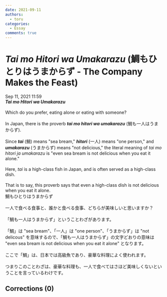 ```yaml
---
date: 2021-09-11
authors:
  - toru
categories:
  - Essay
comments: true
---
```


# <strong><em>Tai mo Hitori wa Umakarazu</strong></em> (鯛もひとりはうまからず - The Company Makes the Feast)
<div class="date">Sep 11, 2021 11:59</div>
<div id="post"><div id="body_show_ori">
<strong><em>Tai mo Hitori wa Umakarazu</strong></em><br/><br/>Which do you prefer, eating alone or eating with someone?<br/><br/>In Japan, there is the proverb <strong><em>tai mo hitori wa umakarazu</em></strong> (鯛も一人はうまからず).<br/><br/>Since <strong><em>tai</em></strong> (鯛) means "sea bream," <strong><em>hitori</em></strong> (一人) means "one person," and <strong><em>umakarazu</em></strong> (うまからず) means "not delicious," the literal meaning of <em>tai mo hitori ja umakarazu</em> is "even sea bream is not delicious when you eat it alone."<br/><br/>Here, <em>tai</em> is a high-class fish in Japan, and is often served as a high-class dish.<br/><br/>That is to say, this proverb says that even a high-class dish is not delicious when you eat it alone.
</div></div>

<!-- more -->

<div id="post_ja"><div id="body_show_mo">
鯛もひとりはうまからず<br/><br/>一人で食べる食事と、誰かと食べる食事、どちらが美味しいと思いますか？<br/><br/>「鯛も一人はうまからず」ということわざがあります。<br/><br/>「鯛」は "sea bream"、「一人」は "one person"、「うまからず」は "not delicous" を意味するので、「鯛も一人はうまからず」の文字どおりの意味は "even sea bream is not delicious when you eat it alone" となります。<br/><br/>ここで「鯛」は、日本では高級魚であり、豪華な料理によく使われます。<br/><br/>つまりこのことわざは、豪華な料理も、一人で食べてはさほど美味しくないということを言っているわけです。
</div></div>

## Corrections (0)

